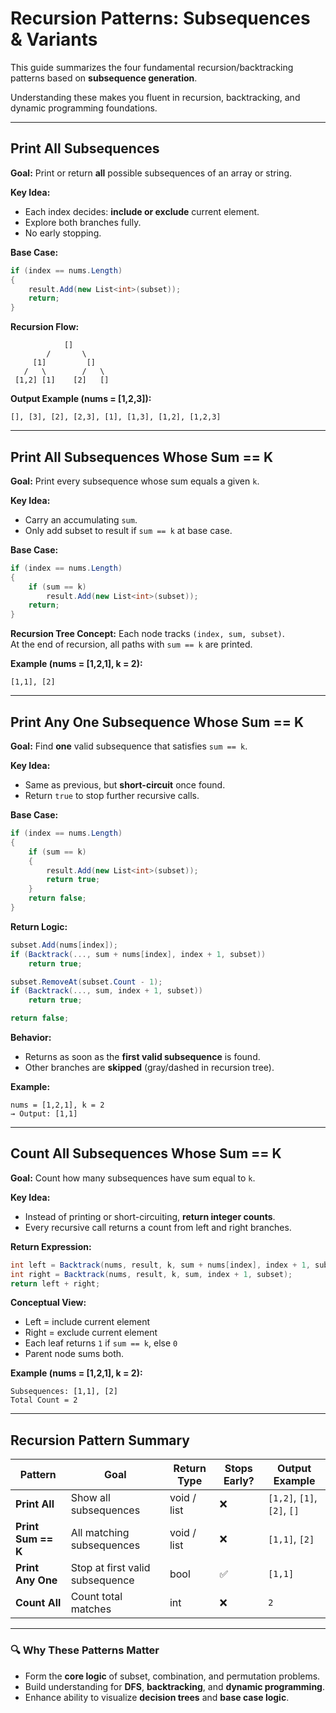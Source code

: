 # Recursion Patterns: Subsequences & Variants

This guide summarizes the four fundamental recursion/backtracking patterns based on **subsequence generation**.

Understanding these makes you fluent in recursion, backtracking, and dynamic programming foundations.

---

## Print All Subsequences

**Goal:** Print or return **all** possible subsequences of an array or string.

**Key Idea:**
- Each index decides: **include or exclude** current element.
- Explore both branches fully.
- No early stopping.

**Base Case:**
```csharp
if (index == nums.Length)
{
    result.Add(new List<int>(subset));
    return;
}
```

**Recursion Flow:**
```
            []
        /       \
     [1]         []
   /   \        /   \
 [1,2] [1]    [2]   []
```

**Output Example (nums = [1,2,3]):**
```
[], [3], [2], [2,3], [1], [1,3], [1,2], [1,2,3]
```

---

## Print All Subsequences Whose Sum == K

**Goal:** Print every subsequence whose sum equals a given `k`.

**Key Idea:**
- Carry an accumulating `sum`.
- Only add subset to result if `sum == k` at base case.

**Base Case:**
```csharp
if (index == nums.Length)
{
    if (sum == k)
        result.Add(new List<int>(subset));
    return;
}
```

**Recursion Tree Concept:**
Each node tracks `(index, sum, subset)`.  
At the end of recursion, all paths with `sum == k` are printed.

**Example (nums = [1,2,1], k = 2):**
```
[1,1], [2]
```

---

## Print Any One Subsequence Whose Sum == K

**Goal:** Find **one** valid subsequence that satisfies `sum == k`.

**Key Idea:**
- Same as previous, but **short-circuit** once found.
- Return `true` to stop further recursive calls.

**Base Case:**
```csharp
if (index == nums.Length)
{
    if (sum == k)
    {
        result.Add(new List<int>(subset));
        return true;
    }
    return false;
}
```

**Return Logic:**
```csharp
subset.Add(nums[index]);
if (Backtrack(..., sum + nums[index], index + 1, subset))
    return true;

subset.RemoveAt(subset.Count - 1);
if (Backtrack(..., sum, index + 1, subset))
    return true;

return false;
```

**Behavior:**
- Returns as soon as the **first valid subsequence** is found.
- Other branches are **skipped** (gray/dashed in recursion tree).

**Example:**
```
nums = [1,2,1], k = 2
→ Output: [1,1]
```

---

## Count All Subsequences Whose Sum == K

**Goal:** Count how many subsequences have sum equal to `k`.

**Key Idea:**
- Instead of printing or short-circuiting, **return integer counts**.
- Every recursive call returns a count from left and right branches.

**Return Expression:**
```csharp
int left = Backtrack(nums, result, k, sum + nums[index], index + 1, subset);
int right = Backtrack(nums, result, k, sum, index + 1, subset);
return left + right;
```

**Conceptual View:**
- Left = include current element
- Right = exclude current element
- Each leaf returns `1` if `sum == k`, else `0`
- Parent node sums both.

**Example (nums = [1,2,1], k = 2):**
```
Subsequences: [1,1], [2]
Total Count = 2
```

---

## Recursion Pattern Summary

| Pattern | Goal | Return Type | Stops Early? | Output Example |
|----------|------|--------------|---------------|----------------|
| **Print All** | Show all subsequences | void / list | ❌ | `[1,2]`, `[1]`, `[2]`, `[]` |
| **Print Sum == K** | All matching subsequences | void / list | ❌ | `[1,1]`, `[2]` |
| **Print Any One** | Stop at first valid subsequence | bool | ✅ | `[1,1]` |
| **Count All** | Count total matches | int | ❌ | `2` |

---

### 🔍 Why These Patterns Matter
- Form the **core logic** of subset, combination, and permutation problems.
- Build understanding for **DFS**, **backtracking**, and **dynamic programming**.
- Enhance ability to visualize **decision trees** and **base case logic**.

